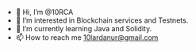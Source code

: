 - 👋 Hi, I’m @10RCA
- 👀 I’m interested in Blockchain services and Testnets.
- 🌱 I’m currently learning Java and Solidity.
- 📫 How to reach me 10lardanur@gmail.com

<!---
10RCA/10RCA is a ✨ special ✨ repository because its `README.md` (this file) appears on your GitHub profile.
You can click the Preview link to take a look at your changes.
--->
